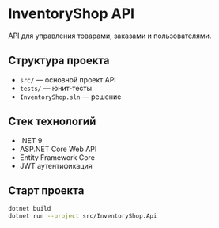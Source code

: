 # InventoryShop API

API для управления товарами, заказами и пользователями.

## Структура проекта

- `src/` — основной проект API
- `tests/` — юнит-тесты
- `InventoryShop.sln` — решение

## Стек технологий

- .NET 9
- ASP.NET Core Web API
- Entity Framework Core
- JWT аутентификация

## Старт проекта

```bash
dotnet build
dotnet run --project src/InventoryShop.Api
